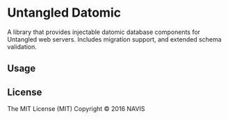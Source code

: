 # Untangled Datomic

A library that provides injectable datomic database components for Untangled web servers. Includes
migration support, and extended schema validation.

## Usage

## License

The MIT License (MIT)
Copyright © 2016 NAVIS
